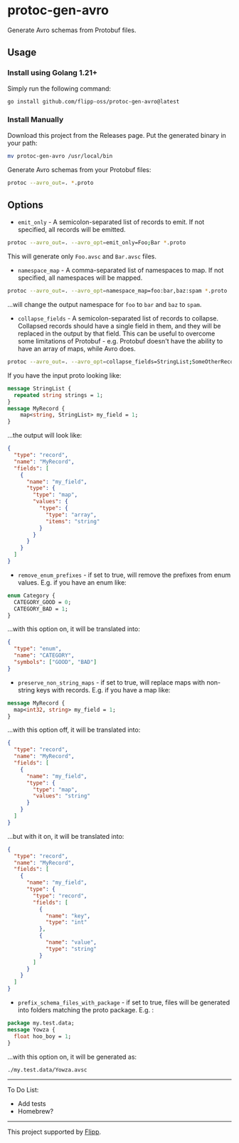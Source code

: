 # protoc-gen-avro

Generate Avro schemas from Protobuf files.

## Usage

### Install using Golang 1.21+

Simply run the following command:

```bash
go install github.com/flipp-oss/protoc-gen-avro@latest
```

### Install Manually

Download this project from the Releases page. Put the generated binary in your
path:

```bash
mv protoc-gen-avro /usr/local/bin
```

Generate Avro schemas from your Protobuf files:

```bash
protoc --avro_out=. *.proto
```

## Options

- `emit_only` - A semicolon-separated list of records to emit. If not specified,
  all records will be emitted.

```bash
protoc --avro_out=. --avro_opt=emit_only=Foo;Bar *.proto
```

This will generate only `Foo.avsc` and `Bar.avsc` files.

- `namespace_map` - A comma-separated list of namespaces to map. If not
  specified, all namespaces will be mapped.

```bash
protoc --avro_out=. --avro_opt=namespace_map=foo:bar,baz:spam *.proto
```

...will change the output namespace for `foo` to `bar` and `baz` to `spam`.

- `collapse_fields` - A semicolon-separated list of records to collapse.
  Collapsed records should have a single field in them, and they will be
  replaced in the output by that field. This can be useful to overcome some
  limitations of Protobuf - e.g. Protobuf doesn't have the ability to have an
  array of maps, while Avro does.

```bash
protoc --avro_out=. --avro_opt=collapse_fields=StringList;SomeOtherRecord *.proto
```

If you have the input proto looking like:

```protobuf
message StringList {
  repeated string strings = 1;
}
message MyRecord {
    map<string, StringList> my_field = 1;
}
```

...the output will look like:

```json
{
  "type": "record",
  "name": "MyRecord",
  "fields": [
    {
      "name": "my_field",
      "type": {
        "type": "map",
        "values": {
          "type": {
            "type": "array",
            "items": "string"
          }
        }
      }
    }
  ]
}
```

- `remove_enum_prefixes` - if set to true, will remove the prefixes from enum
  values. E.g. if you have an enum like:

```protobuf
enum Category {
  CATEGORY_GOOD = 0;
  CATEGORY_BAD = 1;
}
```

...with this option on, it will be translated into:

```json
{
  "type": "enum",
  "name": "CATEGORY",
  "symbols": ["GOOD", "BAD"]
}
```

- `preserve_non_string_maps` - if set to true, will replace maps with non-string
  keys with records. E.g. if you have a map like:

```protobuf
message MyRecord {
  map<int32, string> my_field = 1;
}
```

...with this option off, it will be translated into:

```json
{
  "type": "record",
  "name": "MyRecord",
  "fields": [
    {
      "name": "my_field",
      "type": {
        "type": "map",
        "values": "string"
      }
    }
  ]
}
```

...but with it on, it will be translated into:

```json
{
  "type": "record",
  "name": "MyRecord",
  "fields": [
    {
      "name": "my_field",
      "type": {
        "type": "record",
        "fields": [
          {
            "name": "key",
            "type": "int"
          },
          {
            "name": "value",
            "type": "string"
          }
        ]
      }
    }
  ]
}
```

* `prefix_schema_files_with_package` - if set to true, files will be generated into folders matching the proto package. E.g. :
```protobuf
package my.test.data;
message Yowza {
  float hoo_boy = 1;
}
```

...with this option on, it will be generated as:

`./my.test.data/Yowza.avsc`

---

To Do List:

- Add tests
- Homebrew?

---

This project supported by [Flipp](https://corp.flipp.com/).
